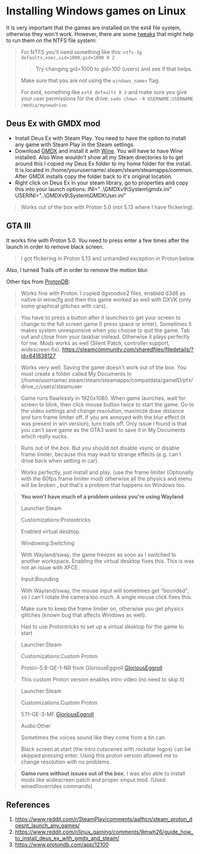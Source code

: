 # Installing Windows games on Linux

It is very important that the games are installed on the ext4 file system, otherwise they won't work. However, there are some [tweaks](https://www.reddit.com/r/SteamPlay/comments/aafhcn/steam_proton_doesnt_launch_any_games/) that might help to run them on the NTFS file system:

> For NTFS you'll need something like this: `ntfs-3g defaults,exec,uid=1000,gid=1000 0 2`
>
> > Try changing gid=1000 to gid=100 (users) and see if that helps.
>
> Make sure that you are *not* using the `windows_names` flag.
>
> For ext4, something like `ext4 defaults 0 2` and make sure you give your user permissions for the drive: `sudo chown -R USERNAME:USERNAME /media/mynewdrive`.

## Deus Ex with GMDX mod

- Install Deus Ex with Steam Play. You need to have the option to install any game with Steam Play in the Steam settings.
- Download [GMDX](https://www.moddb.com/mods/gmdx) and install it with [Wine](https://www.winehq.org/). You will have to have Wine installed. Also Wine wouldn't show all my Steam directories to to get around this I copied my Deus Ex folder to my home folder for the install. It is located in /home/yourusername/.steam/steam/steamapps/common. After GMDX installs copy the folder back to it's original location.
- Right click on Deus Ex in your steam library, go to properties and copy this into your launch options:
  INI="..\GMDXv9\System\gmdx.ini" USERINI="..\GMDXv9\System\GMDXUser.ini"

> Works out of the box with Proton 5.0 (not 5.13 where I have flickering).

## GTA III

It works fine with Proton 5.0. You need to press enter a few times after the launch in order to remove black screen.

> I got flickering in Proton 5.13 and unhandled exception in Proton below

Also, I turned Trails off in order to remove the motion blur.

Other tips from [ProtonDB](https://www.protondb.com/app/12100):

> Works fine with Proton. I copied dgvoodoo2 files, enabled d3d8 as native in winecfg and then this game worked as well with DXVK (only some graphical glitches with cars).

> You have to press a button after it launches to get your screen to change to the full screen game (I press space or enter). Sometimes it makes system unresponsive when you choose to quit the game. Tab out and close from your taskbar instead. Otherwise it plays perfectly for me. Mods works as well (Silent Patch, controller support, widescreen fix). https://steamcommunity.com/sharedfiles/filedetails/?id=641839127

> Works very well. Saving the game doesn't work out of the box. You must create a folder called My Documents In (/home/username/.steam/steam/steamapps/compatdata/gameID/pfx/drive_c/users/steamuser

> Game runs flawlessly in 1920x1080. When game launches, wait for screen to blink, then click mouse button twice to start the game. Go to the video settings and change resolution, maximize draw distance and turn frame limiter off. If you are annoyed with the blur effect (it was present in win version), turn trails off. Only issue I found is that you can't save game as the GTA3 want to save it in My Documents which really sucks.

> Runs out of the box. But you should not disable vsync or disable frame limiter, because this may lead to strange effects (e.g. can't drive back when setting in car).

> Works perfectly, just install and play. (use the frame limiter (Optionally with the 60fps frame limiter mod) otherwise all the physics and menu will be broken , but that's a problem that happens on Windows too.

> **You won't have much of a problem unless you're using Wayland**
>
> Launcher:Steam
>
> Customizations:Protontricks
>
> Enabled virtual desktop.
>
> Windowing:Switching
>
> With Wayland/sway, the game freezes as soon as I switched to another workspace. Enabling the virtual desktop fixes this. This is was not an issue with XFCE.
>
> Input:Bounding
>
> With Wayland/sway, the mouse input will sometimes get "bounded", so I can't rotate the camera too much. A single mouse click fixes this.
>
> Make sure to keep the frame limiter on, otherwise you get physics glitches (known bug that affects Windows as well).

> Had to use Protontricks to set up a virtual desktop for the game to start

> Launcher:Steam
>
> Customizations:Custom Proton
>
> Proton-5.9-GE-1-NR from GloriousEggroll [GloriousEggroll](https://github.com/GloriousEggroll/proton-ge-custom/releases)
>
> This custom Proton version enables intro video (no need to skip it)

> Launcher:Steam
>
> Customizations:Custom Proton
>
> 5.11-GE-3-MF [GloriousEggroll](https://github.com/GloriousEggroll/proton-ge-custom/releases)
>
> Audio:Other
>
> Sometimes the voices sound like they come from a tin can
>
> Black screen at start (the intro cutscenes with rockstar logos) can be skipped pressing enter. Using this proton version allowed me to change resolution with no problems.

> **Game runs without issues out of the box.**
> I was also able to install mods like widescreen patch and proper xinput mod. (Used winedlloverrides commands)

## References

1. https://www.reddit.com/r/SteamPlay/comments/aafhcn/steam_proton_doesnt_launch_any_games/
2. https://www.reddit.com/r/linux_gaming/comments/9mwh26/guide_how_to_install_deus_ex_with_gmdx_and_steam/
3. https://www.protondb.com/app/12100